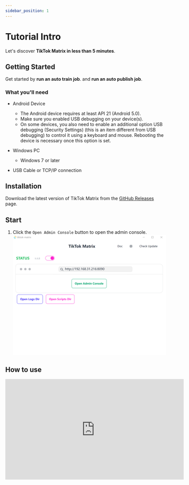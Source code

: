 ```yaml
---
sidebar_position: 1
---
```


# Tutorial Intro

Let's discover **TikTok Matrix in less than 5 minutes**.

## Getting Started

Get started by **run an auto train job**.
and **run an auto publish job**.

### What you'll need

- Android Device
  - The Android device requires at least API 21 (Android 5.0).
  - Make sure you enabled USB debugging on your device(s).
  - On some devices, you also need to enable an additional option USB debugging (Security Settings) (this is an item different from USB debugging) to control it using a keyboard and mouse. Rebooting the device is necessary once this option is set.

- Windows PC
  - Windows 7 or later
- USB Cable or TCP/IP connection

## Installation

Download the latest version of TikTok Matrix from the [GitHub Releases](https://github.com/niostack/tiktok-matrix/releases) page.

## Start

1. Click the `Open Admin Console` button to open the admin console.
![Startup](img/startup.png)

## How to use

<iframe width="560" height="315" src="https://www.youtube.com/embed/y3Q5RidOPsM?si=xz-FWG3XBJnppua_" title="YouTube video player" frameborder="0" allow="accelerometer; autoplay; clipboard-write; encrypted-media; gyroscope; picture-in-picture; web-share" referrerpolicy="strict-origin-when-cross-origin" allowfullscreen></iframe>
